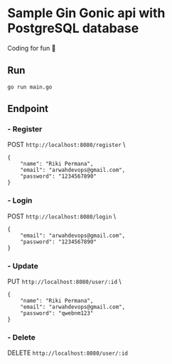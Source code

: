 # Sample Gin Gonic api with PostgreSQL database
Coding for fun 🌱
## Run
`go run main.go`
## Endpoint
### - Register
POST `http://localhost:8080/register` \
```
{
    "name": "Riki Permana", 
    "email": "arwahdevops@gmail.com", 
    "password": "1234567890"
}
```
### - Login
POST `http://localhost:8080/login` \
```
{
    "email": "arwahdevops@gmail.com", 
    "password": "1234567890"
}
```
### - Update
PUT `http://localhost:8080/user/:id` \
```
{
    "name": "Riki Permana", 
    "email": "arwahdevops@gmail.com", 
    "password": "qwebnm123"
}
```
### - Delete
DELETE `http://localhost:8080/user/:id`

